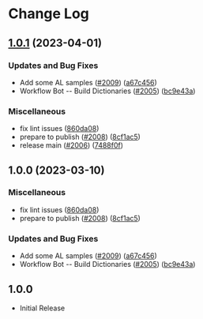 # Change Log

## [1.0.1](https://github.com/Maxim-Mazurok/cspell-dicts/compare/@cspell/dict-al-v1.0.0...@cspell/dict-al@1.0.1) (2023-04-01)


### Updates and Bug Fixes

* Add some AL samples ([#2009](https://github.com/Maxim-Mazurok/cspell-dicts/issues/2009)) ([a67c456](https://github.com/Maxim-Mazurok/cspell-dicts/commit/a67c456ebb349107ca8cf2f5f095c9590021e55d))
* Workflow Bot -- Build Dictionaries ([#2005](https://github.com/Maxim-Mazurok/cspell-dicts/issues/2005)) ([bc9e43a](https://github.com/Maxim-Mazurok/cspell-dicts/commit/bc9e43a88f8ff74a89f7c5da5c493145635fc7a3))


### Miscellaneous

* fix lint issues ([860da08](https://github.com/Maxim-Mazurok/cspell-dicts/commit/860da080f35f32ec624031e076d3db4bf0179162))
* prepare to publish ([#2008](https://github.com/Maxim-Mazurok/cspell-dicts/issues/2008)) ([8cf1ac5](https://github.com/Maxim-Mazurok/cspell-dicts/commit/8cf1ac59f00171b4ae8632e0ec52d659a65ed429))
* release main ([#2006](https://github.com/Maxim-Mazurok/cspell-dicts/issues/2006)) ([7488f0f](https://github.com/Maxim-Mazurok/cspell-dicts/commit/7488f0ff144ce7cb739dc2e8ed33ae046700c019))

## 1.0.0 (2023-03-10)


### Miscellaneous

* fix lint issues ([860da08](https://github.com/streetsidesoftware/cspell-dicts/commit/860da080f35f32ec624031e076d3db4bf0179162))
* prepare to publish ([#2008](https://github.com/streetsidesoftware/cspell-dicts/issues/2008)) ([8cf1ac5](https://github.com/streetsidesoftware/cspell-dicts/commit/8cf1ac59f00171b4ae8632e0ec52d659a65ed429))


### Updates and Bug Fixes

* Add some AL samples ([#2009](https://github.com/streetsidesoftware/cspell-dicts/issues/2009)) ([a67c456](https://github.com/streetsidesoftware/cspell-dicts/commit/a67c456ebb349107ca8cf2f5f095c9590021e55d))
* Workflow Bot -- Build Dictionaries ([#2005](https://github.com/streetsidesoftware/cspell-dicts/issues/2005)) ([bc9e43a](https://github.com/streetsidesoftware/cspell-dicts/commit/bc9e43a88f8ff74a89f7c5da5c493145635fc7a3))

## 1.0.0

- Initial Release
